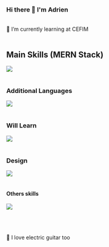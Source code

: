 ### Hi there 👋 I'm Adrien
<br>
🌱 I’m currently learning at CEFIM

<br>
<br>

## Main Skills (MERN Stack)

<a href="https://skillicons.dev">
  <img src="https://skillicons.dev/icons?i=html,css,js,ts,react,nextjs,redux,nodejs,mongodb," />
</a>
<br>
<br>

### Additional Languages

<a href="https://skillicons.dev">
  <img src="https://skillicons.dev/icons?i=bootstrap,mysql,php,wordpress,sass" />
</a>

<br>
<br>

### Will Learn

<a href="https://skillicons.dev">
  <img src="https://skillicons.dev/icons?i=gatsby,tailwind,vue,threejs," />
</a>

<br>
<br>

### Design

<a href="https://skillicons.dev">
  <img src="https://skillicons.dev/icons?i=figma,xd,ai,ps," />
</a>

<br>
<br>

#### Others skills

<a href="https://skillicons.dev">
  <img src="https://skillicons.dev/icons?i=github,vercel,aws,postman,codepen,ableton,discord,instagram,linkedin," />
</a>

<br>
<br>
<br>
<br>

 🎸 I love electric guitar too
